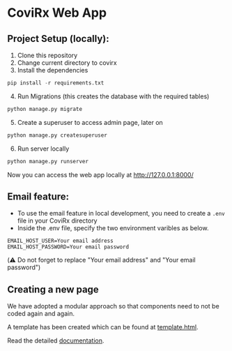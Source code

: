 # CoviRx Web App


## Project Setup (locally):
1) Clone this repository
2) Change current directory to covirx
3) Install the dependencies
```python
pip install -r requirements.txt
```
4) Run Migrations (this creates the database with the required tables)
```python
python manage.py migrate
```
5) Create a superuser to access admin page, later on
```python
python manage.py createsuperuser
```
6) Run server locally
```python
python manage.py runserver
```

Now you can access the web app locally at http://127.0.0.1:8000/

## Email feature:
* To use the email feature in local development, you need to create a `.env` file in your CoviRx directory
* Inside the .env file, specify the two environment varibles as below.
```code
EMAIL_HOST_USER=Your email address
EMAIL_HOST_PASSWORD=Your email password
```
(:warning: Do not forget to replace "Your email address" and "Your email password")

## Creating a new page
We have adopted a modular approach so that components need to not be coded again and again.

A template has been created which can be found at [template.html](CoviRx/templates/main/template.html).

Read the detailed [documentation](https://docs.google.com/document/d/1YSk7G0xJwP1g9P9pa-1Xs1nfogqQutzJA6QbUUDnSsA/edit).
